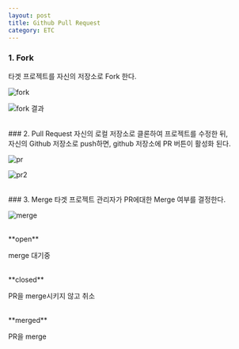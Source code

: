 ```yaml
---
layout: post
title: Github Pull Request
category: ETC
---
```


### 1. Fork
타겟 프로젝트를 자신의 저장소로 Fork 한다.

![fork](https://user-images.githubusercontent.com/77649948/106082441-0bef8a00-615e-11eb-8c44-53d33ae40e0f.png)

![fork 결과](https://user-images.githubusercontent.com/77649948/106082442-0d20b700-615e-11eb-8229-d425c584e5e3.png)

<br>
### 2. Pull Request
자신의 로컬 저장소로 클론하여 프로젝트를 수정한 뒤, <br>
자신의 Github 저장소로 push하면, github 저장소에 PR 버튼이 활성화 된다.

![pr](https://user-images.githubusercontent.com/77649948/106082445-0e51e400-615e-11eb-9c7e-388119bb48cc.png)

![pr2](https://user-images.githubusercontent.com/77649948/106082450-0f831100-615e-11eb-9b43-7d8cf787ec52.png)

<br>
### 3. Merge
타겟 프로젝트 관리자가 PR에대한 Merge 여부를 결정한다.

![merge](https://user-images.githubusercontent.com/77649948/106082451-10b43e00-615e-11eb-93b9-5a9606a6b254.png)

<br>
**open**

merge 대기중

<br>
**closed**

PR을 merge시키지 않고 취소

<br>
**merged**

PR을 merge

